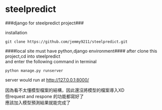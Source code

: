 # steelpredict

###django for steelpredict project### 

installation  
```
git clone https://github.com/jemmy9211/steelpredict.git
```

####local site must have python,django environment####
after clone this project,cd into steelpredict  
and enter the following command in terminal  

```
python manage.py runserver
```
server would run at http://127.0.0.1:8000/  

因為看不太懂模型檔案的結構，因此還沒將模型的檔案導入XD  
但request and respone 的功能都寫好了  
應該加入模型預測結果就能完成了  
